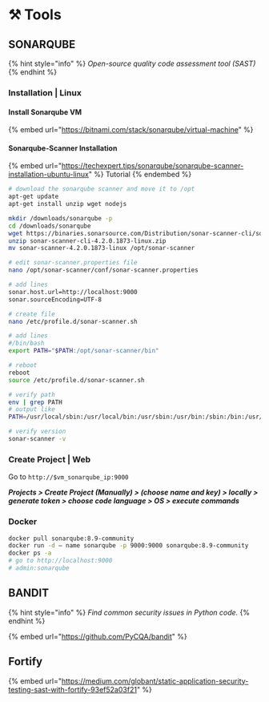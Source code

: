 # ⚒ Tools

## SONARQUBE

{% hint style="info" %}
_Open-source quality code assessment tool (SAST)_
{% endhint %}

### Installation | Linux

#### Install Sonarqube VM

{% embed url="https://bitnami.com/stack/sonarqube/virtual-machine" %}

#### Sonarqube-Scanner Installation

{% embed url="https://techexpert.tips/sonarqube/sonarqube-scanner-installation-ubuntu-linux" %}
Tutorial
{% endembed %}

```bash
# download the sonarqube scanner and move it to /opt
apt-get update
apt-get install unzip wget nodejs

mkdir /downloads/sonarqube -p
cd /downloads/sonarqube
wget https://binaries.sonarsource.com/Distribution/sonar-scanner-cli/sonar-scanner-cli-4.2.0.1873-linux.zip
unzip sonar-scanner-cli-4.2.0.1873-linux.zip
mv sonar-scanner-4.2.0.1873-linux /opt/sonar-scanner

# edit sonar-scanner.properties file
nano /opt/sonar-scanner/conf/sonar-scanner.properties

# add lines
sonar.host.url=http://localhost:9000
sonar.sourceEncoding=UTF-8

# create file
nano /etc/profile.d/sonar-scanner.sh

# add lines
#/bin/bash
export PATH="$PATH:/opt/sonar-scanner/bin"

# reboot
reboot
source /etc/profile.d/sonar-scanner.sh

# verify path
env | grep PATH
# output like
PATH=/usr/local/sbin:/usr/local/bin:/usr/sbin:/usr/bin:/sbin:/bin:/usr/games:/usr/local/games:/snap/bin:/opt/sonar-scanner/bin

# verify version
sonar-scanner -v
```

### Create Project | Web

Go to `http://$vm_sonarqube_ip:9000`

_**Projects > Create Project (Manually) > (choose name and key) > locally > generate token > choose code language > OS > execute commands**_

### Docker

```bash
docker pull sonarqube:8.9-community
docker run -d — name sonarqube -p 9000:9000 sonarqube:8.9-community
docker ps -a
# go to http://localhost:9000
# admin:sonarqube
```

## BANDIT

{% hint style="info" %}
_Find common security issues in Python code._
{% endhint %}

{% embed url="https://github.com/PyCQA/bandit" %}

## Fortify

{% embed url="https://medium.com/globant/static-application-security-testing-sast-with-fortify-93ef52a03f21" %}
